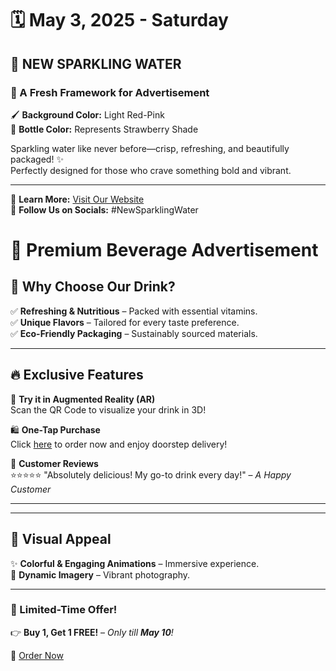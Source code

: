 # 🗓️ May 3, 2025 - Saturday  
## **🚰 NEW SPARKLING WATER**  
### 🌟 A Fresh Framework for Advertisement  

🖌️ **Background Color:** Light Red-Pink  
🍓 **Bottle Color:** Represents Strawberry Shade  

Sparkling water like never before—crisp, refreshing, and beautifully packaged! ✨  
Perfectly designed for those who crave something bold and vibrant.  

---  
🔗 **Learn More:** [Visit Our Website](#)  
📢 **Follow Us on Socials:** #NewSparklingWater

# 🍹 Premium Beverage Advertisement

## 🌟 Why Choose Our Drink?
✅ **Refreshing & Nutritious** – Packed with essential vitamins.  
✅ **Unique Flavors** – Tailored for every taste preference.  
✅ **Eco-Friendly Packaging** – Sustainably sourced materials.  

---

## 🔥 Exclusive Features  
🚀 **Try it in Augmented Reality (AR)**  
Scan the QR Code to visualize your drink in 3D!  

🛍️ **One-Tap Purchase**  
Click [here](#purchase-link) to order now and enjoy doorstep delivery!  

💬 **Customer Reviews**  
⭐⭐⭐⭐⭐ "Absolutely delicious! My go-to drink every day!" – _A Happy Customer_

---
---

## 🎨 Visual Appeal  
✨ **Colorful & Engaging Animations** – Immersive experience.  
📸 **Dynamic Imagery** – Vibrant photography.  

---

### **📌 Limited-Time Offer!**  
👉 **Buy 1, Get 1 FREE!** – _Only till **May 10**!_  

🔗 [Order Now](#order-link)  

